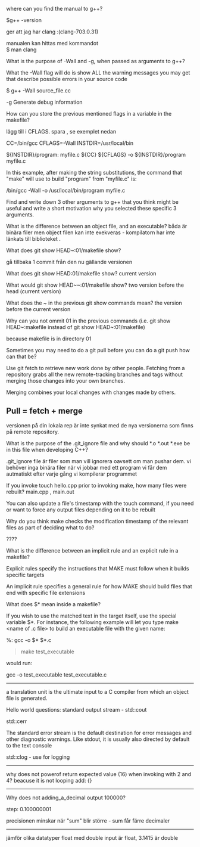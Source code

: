 where can you find the manual to g++? 

$g++ -version

ger att jag har clang :(clang-703.0.31) 

manualen kan hittas med kommandot  
$ man clang


What is the purpose of -Wall and -g, when passed as arguments to g++?

What the -Wall flag will do is show ALL the warning messages you may get that describe possible errors in your source code

$ g++ -Wall source_file.cc


-g   Generate debug information


How can you store the previous mentioned flags in a variable in the makefile?

lägg till i CFLAGS. spara  , se exemplet nedan

CC=/bin/gcc
CFLAGS=-Wall
INSTDIR=/usr/local/bin

${INSTDIR}/program: myfile.c
    ${CC} ${CFLAGS} -o ${INSTDIR}/program myfile.c

In this example, after making the string substitutions, the command that "make" will use to build "program" from "myfile.c" is:

/bin/gcc -Wall -o /usr/local/bin/program myfile.c



Find and write down 3 other arguments to g++ that you think might be useful and write a short motivation why you selected these specific 3 arguments.


What is the difference between an object file, and an executable?
båda är binära filer men object filen kan inte exekveras - kompilatorn har inte länkats till biblioteket .



What does git show HEAD~:01/makefile show?

gå tillbaka 1 commit från den nu gällande versionen


What does git show HEAD:01/makefile show?
current version


What would git show HEAD~~:01/makefile show?
two version before the head (current version)

What does the ~ in the previous git show commands mean?
the version before the current version

Why can you not ommit 01 in the previous commands (i.e. git show HEAD~:makefile instead of git show HEAD~:01/makefile)

because makefile is in directory 01


Sometimes you may need to do a git pull before you can do a git push how can that be?

Use git fetch to retrieve new work done by other people. Fetching from a repository grabs all the new remote-tracking branches and tags without merging those changes into your own branches.

Merging combines your local changes with changes made by others.

Pull = fetch + merge
---------------------
versionen på din lokala rep är inte synkat med de nya versionerna som finns på remote repository.



What is the purpose of the .git_ignore file and why should *.o *.out *.exe be in this file when developing C++?

.git_ignore file är filer som man vill ignorera oavsett om man pushar dem. vi behöver inga binära filer när vi jobbar med ett program vi får dem autmatiskt efter varje gång vi kompilerar programmet


If you invoke touch hello.cpp prior to invoking make, how many files were rebuilt?
main.cpp , main.out  

You can also update a file's timestamp with the touch command, if you need or want to force any output files depending on it to be rebuilt


Why do you think make checks the modification timestamp of the relevant files as part of deciding what to do?
 
????

What is the difference between an implicit rule and an explicit rule in a makefile?

Explicit rules specify the instructions that MAKE must follow when it builds specific targets

An implicit rule specifies a general rule for how MAKE should build files that end with specific file extensions


What does \$* mean inside a makefile?

 If you wish to use the matched text in the target itself, use the special variable $*. For instance, the following example will let you type make <name of .c file> to build an executable file with the given name:

%:
gcc -o $* $*.c

> make test_executable

would run:

gcc -o test_executable test_executable.c

------------

 a translation unit is the ultimate input to a C compiler from which an object file is generated.




Hello world questions:
standard output stream - std::cout

std::cerr

The standard error stream is the default destination for error messages and other diagnostic warnings. Like stdout, it is usually also directed by default to the text console 


std::clog  - use for logging



-----
why does not powerof return expected value (16) when invoking with 2 and 4?
beacuse it is not looping  add: {}

----
Why does not adding_a_decimal output 100000?

step: 0.100000001   

precisionen minskar när "sum" blir större - sum får färre decimaler



----------

jämför olika datatyper float med double 
input är float, 3.1415 är double














